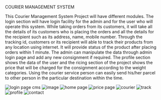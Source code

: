 COURIER MANAGEMENT SYSTEM

This Courier Management System Project will have different modules. The login section will have login facility for the admin and for the user who will operate this system. While taking orders from its customers, it will take all the details of its customers who is placing the orders and all the details for the recipient such as its address, name, mobile number. Through the tracking id, customers or its recipient will able to track their products from any location using internet. It will provide status of the product after placing orders within 1 minute. The admin can manipulate the data through admin login page and add any new consignment if required. The profile section shows the data of the user and the ricing section of the project shows the price that will be charged for the consignment according to the weight categories.
Using the courier service person can easily send his/her parcel to other person in the particular destination within the time. 

![login page cms](https://github.com/Umayal25/courier-management-system/assets/92157178/170e5515-ca05-4db7-bee2-42c94b5a5c5e)
![image](https://github.com/Umayal25/courier-management-system/assets/92157178/e0eed461-b601-4dd5-8be3-7d88e2ee8b3e)
![home page](https://github.com/Umayal25/courier-management-system/assets/92157178/dafce33f-bc88-4214-b2c1-92e618adb20d)
![price page](https://github.com/Umayal25/courier-management-system/assets/92157178/45535792-8543-45cb-8631-25c9a6f0a162)
![courier](https://github.com/Umayal25/courier-management-system/assets/92157178/342a7067-e6e4-4e41-9580-97e78f44626f)
![track](https://github.com/Umayal25/courier-management-system/assets/92157178/d84beb86-2e90-4a0d-8a98-1b9645578e38)
![profile](https://github.com/Umayal25/courier-management-system/assets/92157178/2b52340c-42e7-46b6-a9d1-81ec364dda17)
![contact](https://github.com/Umayal25/courier-management-system/assets/92157178/fec9da3a-6e08-441d-b61a-bbceb032a375)
